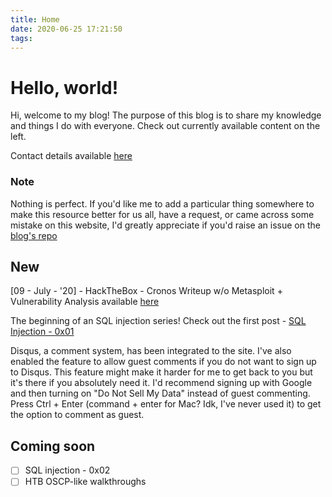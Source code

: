 ```yaml
---
title: Home
date: 2020-06-25 17:21:50
tags:
---
```


# Hello, world!

Hi, welcome to my blog!
The purpose of this blog is to share my knowledge and things I do with everyone.
Check out currently available content on the left.

Contact details available [here](/whoami/#Connect-With-Me)

### Note
Nothing is perfect. If you'd like me to add a particular thing somewhere to make this resource better for us all, have a request, or came across some mistake on this website, I'd greatly appreciate if you'd raise an issue on the [blog's repo](https://github.com/krnb/noobsecblog)

## New
[09 - July - '20] - HackTheBox - Cronos Writeup w/o Metasploit + Vulnerability Analysis available [here](/HackTheBox/htb-cronos/)

The beginning of an SQL injection series! Check out the first post - [SQL Injection - 0x01](/sqli-0x01)

Disqus, a comment system, has been integrated to the site. I've also enabled the feature to allow guest comments if you do not want to sign up to Disqus. This feature might make it harder for me to get back to you but it's there if you absolutely need it. I'd recommend signing up with Google and then turning on "Do Not Sell My Data" instead of guest commenting. Press Ctrl + Enter (command + enter for Mac? Idk, I've never used it) to get the option to comment as guest.

## Coming soon
- [ ] SQL injection - 0x02
- [ ] HTB OSCP-like walkthroughs